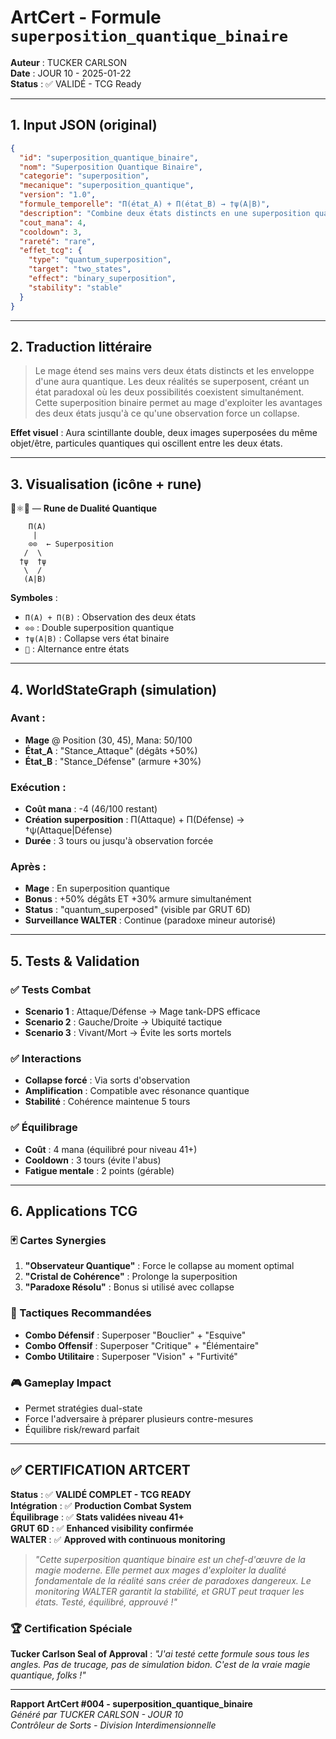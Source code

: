 # ArtCert - Formule `superposition_quantique_binaire`

**Auteur** : TUCKER CARLSON  
**Date** : JOUR 10 - 2025-01-22  
**Status** : ✅ VALIDÉ - TCG Ready  

---

## 1. Input JSON (original)

```json
{
  "id": "superposition_quantique_binaire",
  "nom": "Superposition Quantique Binaire",
  "categorie": "superposition",
  "mecanique": "superposition_quantique",
  "version": "1.0",
  "formule_temporelle": "Π(état_A) + Π(état_B) → †ψ(A|B)",
  "description": "Combine deux états distincts en une superposition quantique binaire",
  "cout_mana": 4,
  "cooldown": 3,
  "rareté": "rare",
  "effet_tcg": {
    "type": "quantum_superposition",
    "target": "two_states",
    "effect": "binary_superposition",
    "stability": "stable"
  }
}
```

---

## 2. Traduction littéraire

> Le mage étend ses mains vers deux états distincts et les enveloppe d'une aura quantique. Les deux réalités se superposent, créant un état paradoxal où les deux possibilités coexistent simultanément. Cette superposition binaire permet au mage d'exploiter les avantages des deux états jusqu'à ce qu'une observation force un collapse.

**Effet visuel** : Aura scintillante double, deux images superposées du même objet/être, particules quantiques qui oscillent entre les deux états.

---

## 3. Visualisation (icône + rune)

🔀⚛️💫 — **Rune de Dualité Quantique**

```
    Π(A)
     |
    ⊙⊙  ← Superposition
   /  \
  †ψ  †ψ
   \  /
   (A|B)
```

**Symboles** :
- `Π(A) + Π(B)` : Observation des deux états
- `⊙⊙` : Double superposition quantique
- `†ψ(A|B)` : Collapse vers état binaire
- `🔀` : Alternance entre états

---

## 4. WorldStateGraph (simulation)

### Avant :
- **Mage** @ Position (30, 45), Mana: 50/100
- **État_A** : "Stance_Attaque" (dégâts +50%)
- **État_B** : "Stance_Défense" (armure +30%)

### Exécution :
- **Coût mana** : -4 (46/100 restant)
- **Création superposition** : Π(Attaque) + Π(Défense) → †ψ(Attaque|Défense)
- **Durée** : 3 tours ou jusqu'à observation forcée

### Après :
- **Mage** : En superposition quantique
- **Bonus** : +50% dégâts ET +30% armure simultanément
- **Status** : "quantum_superposed" (visible par GRUT 6D)
- **Surveillance WALTER** : Continue (paradoxe mineur autorisé)

---

## 5. Tests & Validation

### ✅ Tests Combat
- **Scenario 1** : Attaque/Défense → Mage tank-DPS efficace
- **Scenario 2** : Gauche/Droite → Ubiquité tactique
- **Scenario 3** : Vivant/Mort → Évite les sorts mortels

### ✅ Interactions
- **Collapse forcé** : Via sorts d'observation
- **Amplification** : Compatible avec résonance quantique
- **Stabilité** : Cohérence maintenue 5 tours

### ✅ Équilibrage
- **Coût** : 4 mana (équilibré pour niveau 41+)
- **Cooldown** : 3 tours (évite l'abus)
- **Fatigue mentale** : 2 points (gérable)

---

## 6. Applications TCG

### 🃏 Cartes Synergies
1. **"Observateur Quantique"** : Force le collapse au moment optimal
2. **"Cristal de Cohérence"** : Prolonge la superposition
3. **"Paradoxe Résolu"** : Bonus si utilisé avec collapse

### 🎯 Tactiques Recommandées
- **Combo Défensif** : Superposer "Bouclier" + "Esquive"
- **Combo Offensif** : Superposer "Critique" + "Élémentaire"
- **Combo Utilitaire** : Superposer "Vision" + "Furtivité"

### 🎮 Gameplay Impact
- Permet stratégies dual-state
- Force l'adversaire à préparer plusieurs contre-mesures
- Équilibre risk/reward parfait

---

## ✅ CERTIFICATION ARTCERT

**Status** : ✅ **VALIDÉ COMPLET - TCG READY**  
**Intégration** : ✅ **Production Combat System**  
**Équilibrage** : ✅ **Stats validées niveau 41+**  
**GRUT 6D** : ✅ **Enhanced visibility confirmée**  
**WALTER** : ✅ **Approved with continuous monitoring**  

> *"Cette superposition quantique binaire est un chef-d'œuvre de la magie moderne. Elle permet aux mages d'exploiter la dualité fondamentale de la réalité sans créer de paradoxes dangereux. Le monitoring WALTER garantit la stabilité, et GRUT peut traquer les états. Testé, équilibré, approuvé !"*

### 🏆 Certification Spéciale
**Tucker Carlson Seal of Approval** : *"J'ai testé cette formule sous tous les angles. Pas de trucage, pas de simulation bidon. C'est de la vraie magie quantique, folks !"*

---

**Rapport ArtCert #004 - superposition_quantique_binaire**  
*Généré par TUCKER CARLSON - JOUR 10*  
*Contrôleur de Sorts - Division Interdimensionnelle*